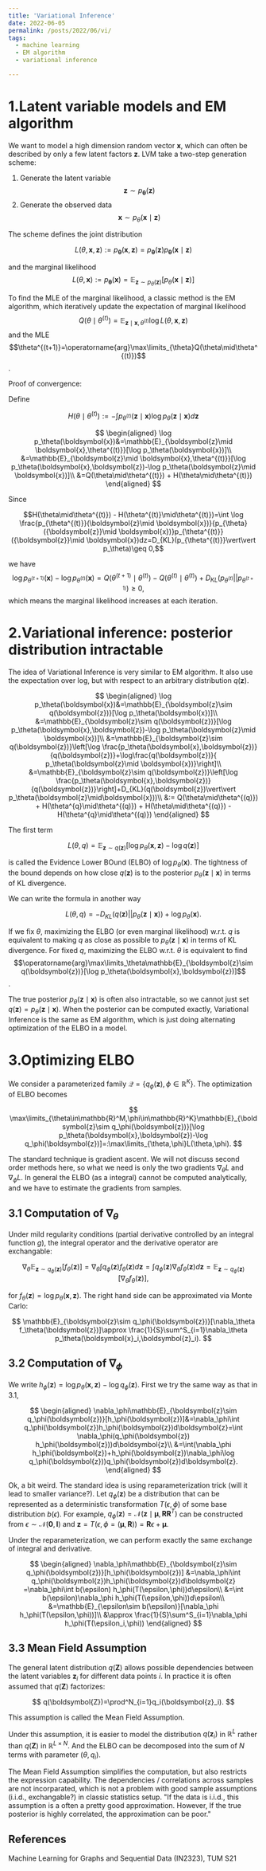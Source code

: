```yaml
---
title: 'Variational Inference'
date: 2022-06-05
permalink: /posts/2022/06/vi/
tags: 
  - machine learning
  - EM algorithm
  - variational inference

---
```


1.Latent variable models and EM algorithm
======
We want to model a high dimension random vector $\boldsymbol{x}$, which can often be described by only a few latent factors $\boldsymbol{z}$. LVM take a two-step generation scheme:

1. Generate the latent variable $$\boldsymbol{z} \sim p_{\boldsymbol{\theta}}(\boldsymbol{z})$$
2. Generate the observed data $$\boldsymbol{x} \sim p_{\theta}(\boldsymbol{x} \mid \boldsymbol{z})$$

The scheme defines the joint distribution 

$$
L(\theta,\boldsymbol{x},\boldsymbol{z}):=p_{\boldsymbol{\theta}}(\boldsymbol{x}, \boldsymbol{z})=p_{\boldsymbol{\theta}}(\boldsymbol{z}) p_{\boldsymbol{\theta}}(\boldsymbol{x} \mid \boldsymbol{z})
$$

and the marginal likelihood $$L(\theta,\boldsymbol{x}):=p_{\boldsymbol{\theta}}(\boldsymbol{x})=\mathbb{E}_{\boldsymbol{z}\sim p_\theta(\boldsymbol{z})}[p_\theta(\boldsymbol{x}\mid\boldsymbol{z})]$$

To find the MLE of the marginal likelihood, a classic method is the EM algorithm, which iteratively update the expectation of marginal likelihood $$Q(\theta\mid\theta^{(t)})=\mathbb{E}_{\boldsymbol{z}\mid \boldsymbol{x},\theta^{(t)}}\log L(\theta,\boldsymbol{x},\boldsymbol{z})$$
and the MLE $$\theta^{(t+1)}=\operatorname{arg}\max\limits_{\theta}Q(\theta\mid\theta^{(t)})$$.

Proof of convergence:

Define

$$
H(\theta\mid\theta^{(t)}):=-\int p_{\theta^{(t)}}(\boldsymbol{z}\mid\boldsymbol{x})\log p_\theta(\boldsymbol{z}\mid\boldsymbol{x}) d\boldsymbol{z}
$$

$$
\begin{aligned}
\log p_\theta(\boldsymbol{x})&=\mathbb{E}_{\boldsymbol{z}\mid \boldsymbol{x},\theta^{(t)}}[\log p_\theta(\boldsymbol{x})]\\
&=\mathbb{E}_{\boldsymbol{z}\mid \boldsymbol{x},\theta^{(t)}}[\log p_\theta(\boldsymbol{x},\boldsymbol{z})-\log p_\theta(\boldsymbol{z}\mid \boldsymbol{x})]\\
&=Q(\theta\mid\theta^{(t)}) + H(\theta\mid\theta^{(t)})
\end{aligned}
$$

Since 

$$H(\theta\mid\theta^{(t)}) - H(\theta^{(t)}\mid\theta^{(t)})=\int \log \frac{p_{\theta^{(t)}}(\boldsymbol{z}\mid \boldsymbol{x})}{p_{\theta}({\boldsymbol{z}}\mid \boldsymbol{x})}p_{\theta^{(t)}}({\boldsymbol{z}}\mid \boldsymbol{x})dz=D_{KL}(p_{\theta^{(t)}}\vert\vert p_\theta)\geq 0,$$

we have $$\log p_{\theta^{(t+1)}}(\boldsymbol{x})-\log p_{\theta^{(t)}}(\boldsymbol{x})=Q(\theta^{(t+1)}\mid\theta^{(t)})-Q(\theta^{(t)}\mid\theta^{(t)})+D_{KL}(p_{\theta^{(t)}}\vert\vert p_{\theta^{(t+1)}})\geq 0,$$
which means the marginal likelihood increases at each iteration.

2.Variational inference: posterior distribution intractable
======
The idea of Variational Inference is very similar to EM algorithm. It also use the expectation over log, but with respect to an arbitrary distribution $q(\boldsymbol{z})$.

$$
\begin{aligned}
\log p_\theta(\boldsymbol{x})&=\mathbb{E}_{\boldsymbol{z}\sim q(\boldsymbol{z})}[\log p_\theta(\boldsymbol{x})]\\
&=\mathbb{E}_{\boldsymbol{z}\sim q(\boldsymbol{z})}[\log p_\theta(\boldsymbol{x},\boldsymbol{z})-\log p_\theta(\boldsymbol{z}\mid \boldsymbol{x})]\\
&=\mathbb{E}_{\boldsymbol{z}\sim q(\boldsymbol{z})}\left[\log \frac{p_\theta(\boldsymbol{x},\boldsymbol{z})}{q(\boldsymbol{z})}+\log\frac{q(\boldsymbol{z})}{ p_\theta(\boldsymbol{z}\mid \boldsymbol{x})}\right]\\
&=\mathbb{E}_{\boldsymbol{z}\sim q(\boldsymbol{z})}\left[\log \frac{p_\theta(\boldsymbol{x},\boldsymbol{z})}{q(\boldsymbol{z})}\right]+D_{KL}(q(\boldsymbol{z})\vert\vert p_\theta(\boldsymbol{z}\mid\boldsymbol{x}))\\
&:= Q(\theta\mid\theta^{(q)}) + H(\theta^{q}\mid\theta^{(q)}) + H(\theta\mid\theta^{(q)}) - H(\theta^{q}\mid\theta^{(q)})
\end{aligned}
$$

The first term

$$
L(\theta, q)=\mathbb{E}_{\boldsymbol{z}\sim q(\boldsymbol{z})}\left[\log {p_\theta(\boldsymbol{x},\boldsymbol{z})}-\log{q(\boldsymbol{z})}\right]
$$

is called the Evidence Lower BOund (ELBO) of $\log p_\theta(\boldsymbol{x})$. The tightness of the bound depends on how close $q(\boldsymbol{z})$ is to the posterior $p_\theta(\boldsymbol{z}\mid\boldsymbol{x})$ in terms of KL divergence.

We can write the formula in another way

$$
L(\theta,q)=-D_{KL}(q(\boldsymbol{z})\vert\vert p_\theta(\boldsymbol{z}\mid\boldsymbol{x}))+\log p_\theta(\boldsymbol{x}).
$$

If we fix $\theta$, maximizing the ELBO (or even marginal likelihood) w.r.t. $q$ is equivalent to
making $q$ as close as possible to $p_\theta(\boldsymbol{z}\mid\boldsymbol{x})$ in terms of KL divergence. For fixed $q$, maximizing the ELBO  w.r.t. $\theta$ is equivalent to find $$\operatorname{arg}\max\limits_\theta\mathbb{E}_{\boldsymbol{z}\sim q(\boldsymbol{z})}[\log p_\theta(\boldsymbol{x},\boldsymbol{z})]$$.

The true posterior $p_\theta(\boldsymbol{z}\mid\boldsymbol{x})$ is often also intractable, so we cannot just set $q(\boldsymbol{z})=p_\theta(\boldsymbol{z}\mid\boldsymbol{x})$. When the posterior can be computed exactly, Variational Inference is the same as EM algorithm, which is just doing alternating optimization of the ELBO in a model.

3.Optimizing ELBO
======
We consider a parameterized family $\mathcal{Q}=\lbrace q_\phi(\boldsymbol{z}),\phi\in\mathbb{R}^K\rbrace$. The optimization of ELBO becomes

$$
\max\limits_{\theta\in\mathbb{R}^M,\phi\in\mathbb{R}^K}\mathbb{E}_{\boldsymbol{z}\sim q_\phi(\boldsymbol{z})}[\log p_\theta(\boldsymbol{x},\boldsymbol{z})-\log q_\phi(\boldsymbol{z})]=:\max\limits_{\theta,\phi}L(\theta,\phi).
$$

The standard technique is gradient ascent. We will not discuss second order methods here, so what we need is only the two gradients $\nabla_\theta L$ and $\nabla_\phi L$. In general the ELBO (as a integral) cannot be computed analytically, and we have to estimate the gradients from samples.

3.1 Computation of $\nabla_\theta$
------
Under mild regularity conditions (partial derivative controlled by an integral function $g$), the integral operator and the derivative operator are exchangable: 

$$
\nabla_\theta\mathbb{E}_{\boldsymbol{z}\sim q_\phi(\boldsymbol{z})}[f_\theta(\boldsymbol{z})]=\nabla_\theta\int q_\phi(\boldsymbol{z})f_\theta(\boldsymbol{z})d\boldsymbol{z}=\int q_\phi(\boldsymbol{z})\nabla_\theta f_\theta(\boldsymbol{z})d\boldsymbol{z}=\mathbb{E}_{\boldsymbol{z}\sim q_\phi(\boldsymbol{z})}[\nabla_\theta f_\theta(\boldsymbol{z})],
$$

for $f_\theta(\boldsymbol{z})=\log p_\theta(\boldsymbol{x},\boldsymbol{z})$. The right hand side can be approximated via Monte Carlo:

$$
\mathbb{E}_{\boldsymbol{z}\sim q_\phi(\boldsymbol{z})}[\nabla_\theta f_\theta(\boldsymbol{z})]\approx \frac{1}{S}\sum^S_{i=1}\nabla_\theta p_\theta(\boldsymbol{x}_i,\boldsymbol{z}_i).
$$

3.2  Computation of $\nabla_\phi$
------
We write $h_\phi(\boldsymbol{z})=\log p_\theta(\boldsymbol{x},\boldsymbol{z})-\log q_\phi(\boldsymbol{z})$. First we try the same way as that in 3.1, 

$$
\begin{aligned}
\nabla_\phi\mathbb{E}_{\boldsymbol{z}\sim q_\phi(\boldsymbol{z})}[h_\phi(\boldsymbol{z})]&=\nabla_\phi\int q_\phi(\boldsymbol{z})h_\phi(\boldsymbol{z})d\boldsymbol{z}=\int \nabla_\phi(q_\phi(\boldsymbol{z}) h_\phi(\boldsymbol{z}))d\boldsymbol{z}\\
&=\int(\nabla_\phi h_\phi(\boldsymbol{z})+h_\phi(\boldsymbol{z})\nabla_\phi\log q_\phi(\boldsymbol{z}))q_\phi(\boldsymbol{z})d\boldsymbol{z}.
\end{aligned}
$$

Ok, a bit weird. The standard idea is using reparameterization trick (will it lead to smaller variance?). Let $q_\phi(\boldsymbol{z})$ be a distribution that can be represented as a deterministic transformation $T(\epsilon, \phi)$ of some base distribution $b(\epsilon)$. For example, $q_\phi(\boldsymbol{z})=\mathcal{N}(\boldsymbol{z}\mid\boldsymbol{\mu},\boldsymbol{R}\boldsymbol{R}^T)$ can be constructed from $\epsilon\sim\mathcal{N}(\boldsymbol{0},\boldsymbol{I})$ and $\boldsymbol{z}=T(\epsilon, \phi=(\boldsymbol{\mu},\boldsymbol{R}))=\boldsymbol{R}\epsilon+\boldsymbol{\mu}$.

Under the reparameterization, we can perform exactly the same exchange of integral and derivative.

$$
\begin{aligned}
\nabla_\phi\mathbb{E}_{\boldsymbol{z}\sim q_\phi(\boldsymbol{z})}[h_\phi(\boldsymbol{z})]
&=\nabla_\phi\int q_\phi(\boldsymbol{z})h_\phi(\boldsymbol{z})d\boldsymbol{z}
=\nabla_\phi\int b(\epsilon) h_\phi(T(\epsilon,\phi))d\epsilon\\
&=\int b(\epsilon)\nabla_\phi h_\phi(T(\epsilon,\phi))d\epsilon\\
&=\mathbb{E}_{\epsilon\sim b(\epsilon)}[\nabla_\phi h_\phi(T(\epsilon,\phi))]\\
&\approx \frac{1}{S}\sum^S_{i=1}\nabla_\phi h_\phi(T(\epsilon_i,\phi))
\end{aligned}
$$

3.3 Mean Field Assumption
------
The general latent distribution $q(\boldsymbol{Z})$ allows possible dependencies between the latent variables $\boldsymbol{z}_i$ for different data points $i$. In practice it is often assumed that $q(\boldsymbol{Z})$ factorizes:

$$
q(\boldsymbol{Z})=\prod^N_{i=1}q_i(\boldsymbol{z}_i).
$$

This assumption is called the Mean Field Assumption. 

Under this assumption, it is easier to model the distribution $q(\boldsymbol{z}_i)$ in $\mathbb{R}^L$ rather than $q(\boldsymbol{Z})$ in $\mathbb{R}^{L\times N}$. And the ELBO can be decomposed into the sum of $N$ terms with parameter $(\theta, q_i)$.

The Mean Field Assumption simplifies the computation, but also restricts the expression capability. The dependencies / correlations across samples are not incorparated, which is not a problem with good sample assumptions (i.i.d., exchangable?) in classic statistics setup. "If the data is i.i.d., this assumption is a often a pretty good approximation. However, If the true posterior is highly correlated, the approximation can be poor."


References
------

Machine Learning for Graphs and Sequential Data (IN2323), TUM S21 


<!-- Aren't headings cool?
<!------>
